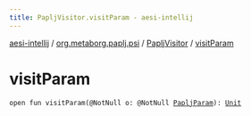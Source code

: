 ```yaml
---
title: PapljVisitor.visitParam - aesi-intellij
---
```


[aesi-intellij](../../index.html) / [org.metaborg.paplj.psi](../index.html) / [PapljVisitor](index.html) / [visitParam](.)

# visitParam

`open fun visitParam(@NotNull o: @NotNull `[`PapljParam`](../-paplj-param.html)`): `[`Unit`](https://kotlinlang.org/api/latest/jvm/stdlib/kotlin/-unit/index.html)